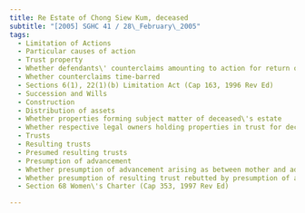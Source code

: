 ```yaml
---
title: Re Estate of Chong Siew Kum, deceased 
subtitle: "[2005] SGHC 41 / 28\_February\_2005"
tags:
  - Limitation of Actions
  - Particular causes of action
  - Trust property
  - Whether defendants\' counterclaims amounting to action for return of money had and received or action by beneficiaries under trust
  - Whether counterclaims time-barred
  - Sections 6(1), 22(1)(b) Limitation Act (Cap 163, 1996 Rev Ed)
  - Succession and Wills
  - Construction
  - Distribution of assets
  - Whether properties forming subject matter of deceased\'s estate
  - Whether respective legal owners holding properties in trust for deceased\'s estate absolutely
  - Trusts
  - Resulting trusts
  - Presumed resulting trusts
  - Presumption of advancement
  - Whether presumption of advancement arising as between mother and adult children
  - Whether presumption of resulting trust rebutted by presumption of advancement
  - Section 68 Women\'s Charter (Cap 353, 1997 Rev Ed)

---
```


